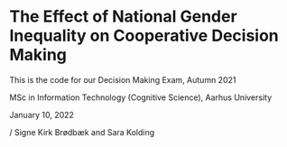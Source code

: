# The Effect of National Gender Inequality on Cooperative Decision Making

This is the code for our Decision Making Exam, Autumn 2021 

MSc in Information Technology (Cognitive Science), Aarhus University

January 10, 2022

/ Signe Kirk Brødbæk and Sara Kolding
